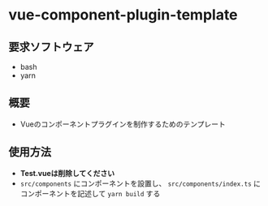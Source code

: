 # vue-component-plugin-template

## 要求ソフトウェア
* bash
* yarn

## 概要
* Vueのコンポーネントプラグインを制作するためのテンプレート

## 使用方法
* **Test.vueは削除してください**
* `src/components` にコンポーネントを設置し、 `src/components/index.ts` にコンポーネントを記述して `yarn build` する
